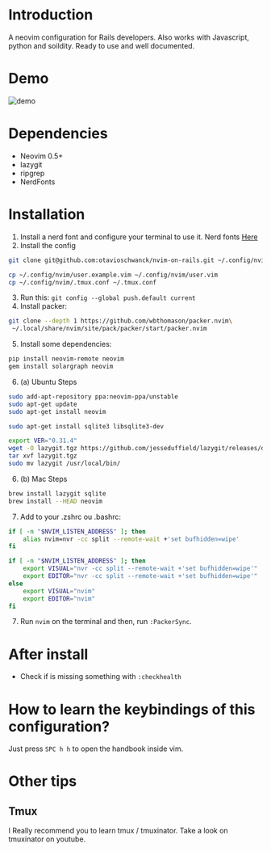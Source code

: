 # Introduction

A neovim configuration for Rails developers.  Also works with Javascript, python and soildity.  Ready to use and well
documented.

# Demo

![demo](demo.gif)

# Dependencies
- Neovim 0.5+
- lazygit
- ripgrep
- NerdFonts

# Installation

1. Install a nerd font and configure your terminal to use it.  Nerd fonts [Here](link:https://www.nerdfonts.com/font-downloads)
2. Install the config

```sh
git clone git@github.com:otavioschwanck/nvim-on-rails.git ~/.config/nvim

cp ~/.config/nvim/user.example.vim ~/.config/nvim/user.vim
cp ~/.config/nvim/.tmux.conf ~/.tmux.conf
```

3. Run this: `git config --global push.default current`
4. Install packer:
```sh
git clone --depth 1 https://github.com/wbthomason/packer.nvim\
 ~/.local/share/nvim/site/pack/packer/start/packer.nvim
```
5. Install some dependencies:

```sh
pip install neovim-remote neovim
gem install solargraph neovim
```

6. (a) Ubuntu Steps

```sh
sudo add-apt-repository ppa:neovim-ppa/unstable
sudo apt-get update
sudo apt-get install neovim

sudo apt-get install sqlite3 libsqlite3-dev

export VER="0.31.4"
wget -O lazygit.tgz https://github.com/jesseduffield/lazygit/releases/download/v${VER}/lazygit_${VER}_Linux_x86_64.tar.gz
tar xvf lazygit.tgz
sudo mv lazygit /usr/local/bin/
```

6. (b) Mac Steps

```sh
brew install lazygit sqlite
brew install --HEAD neovim
```

7. Add to your .zshrc ou .bashrc:

```sh
if [ -n "$NVIM_LISTEN_ADDRESS" ]; then
    alias nvim=nvr -cc split --remote-wait +'set bufhidden=wipe'
fi

if [ -n "$NVIM_LISTEN_ADDRESS" ]; then
    export VISUAL="nvr -cc split --remote-wait +'set bufhidden=wipe'"
    export EDITOR="nvr -cc split --remote-wait +'set bufhidden=wipe'"
else
    export VISUAL="nvim"
    export EDITOR="nvim"
fi
```

7. Run `nvim` on the terminal and then, run `:PackerSync`.

# After install

- Check if is missing something with `:checkhealth`

# How to learn the keybindings of this configuration?

Just press `SPC h h` to open the handbook inside vim.


# Other tips

## Tmux

I Really recommend you to learn tmux / tmuxinator.  Take a look on tmuxinator on youtube.
